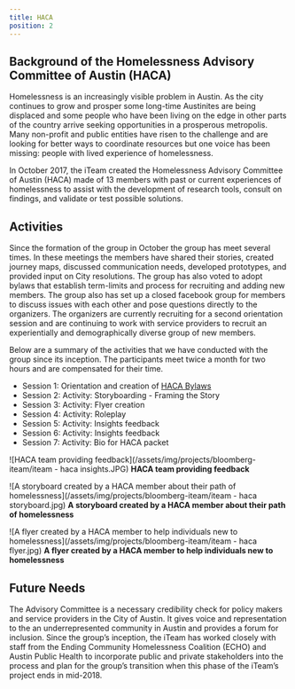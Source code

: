 ```yaml
---
title: HACA
position: 2
---
```


## Background of the Homelessness Advisory Committee of Austin (HACA)

Homelessness is an increasingly visible problem in Austin. As the city continues to grow and prosper some long-time Austinites are being displaced and some people who have been living on the edge in other parts of the country arrive seeking opportunities in a prosperous metropolis. Many non-profit and public entities have risen to the challenge and are looking for better ways to coordinate resources but one voice has been missing: people with lived experience of homelessness.  

In October 2017, the iTeam created the Homelessness Advisory Committee of Austin (HACA) made of 13 members with past or current experiences of homelessness to assist with the development of research tools, consult on findings, and validate or test possible solutions.

## Activities
Since the formation of the group in October the group has meet several times. In these meetings the members have shared their stories, created journey maps, discussed communication needs, developed prototypes, and provided input on City resolutions. The group has also voted to adopt bylaws that establish term-limits and process for recruiting and adding new members. The group also has set up a closed facebook group for members to discuss issues with each other and pose questions directly to the organizers. The organizers are currently recruiting for a second orientation session and are continuing to work with service providers to recruit an experientially and demographically diverse group of new members. 

Below are a summary of the activities that we have conducted with the group since its inception. The participants meet twice a month for two hours and are compensated for their time.

* Session 1: Orientation and creation of [HACA Bylaws](https://docs.google.com/document/d/1h2Pw6D81-TwHv8OKyTIe-9STSLf392fKjjeydpA4Rwc/edit?usp=sharing)
* Session 2:  Activity: Storyboarding - Framing the Story
* Session 3: Activity: Flyer creation
* Session 4: Activity: Roleplay
* Session 5: Activity: Insights feedback
* Session 6: Activity: Insights feedback
* Session 7: Activity: Bio for HACA packet


![HACA team providing feedback](/assets/img/projects/bloomberg-iteam/iteam - haca insights.JPG)
**HACA team providing feedback**


![A storyboard created by a HACA member about their path of homelessness](/assets/img/projects/bloomberg-iteam/iteam - haca storyboard.jpg)
**A storyboard created by a HACA member about their path of homelessness**


![A flyer created by a HACA member to help individuals new to homelessness](/assets/img/projects/bloomberg-iteam/iteam - haca flyer.jpg)
**A flyer created by a HACA member to help individuals new to homelessness**

## Future Needs

The Advisory Committee is a necessary credibility check for policy makers and service providers in the City of Austin. It gives voice and representation to the an underrepresented community in Austin and provides a forum for inclusion. Since the group’s inception, the iTeam has worked closely with staff from the Ending Community Homelessness Coalition (ECHO) and Austin Public Health to incorporate public and private stakeholders into the process and plan for the group’s transition when this phase of the iTeam’s project ends in mid-2018.  

